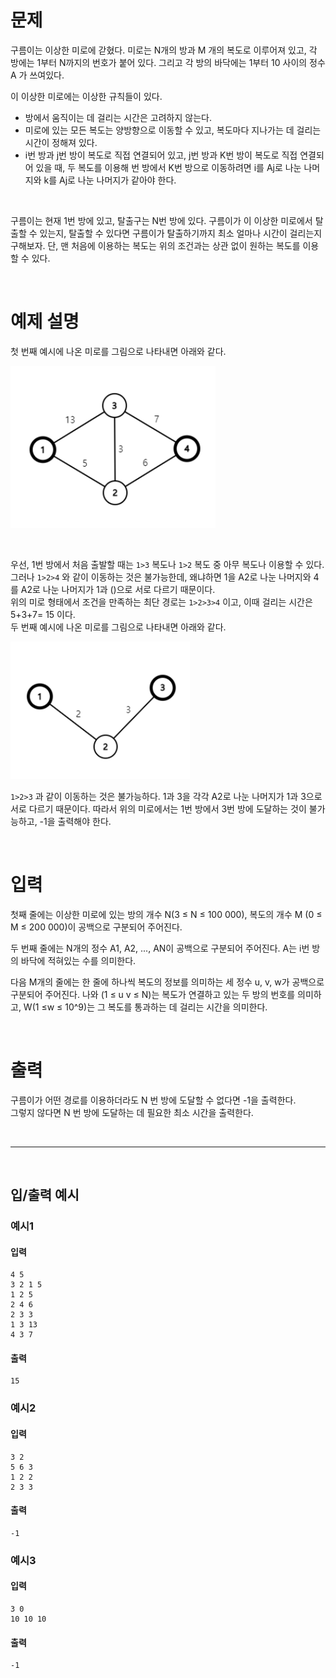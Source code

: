 # 문제
구름이는 이상한 미로에 갇혔다. 미로는 N개의 방과 M 개의 복도로 이루어져 있고, 각 방에는 1부터 N까지의 번호가 붙어 있다. 그리고 각
방의 바닥에는 1부터 10 사이의 정수 A 가 쓰여있다. <br/>

이 이상한 미로에는 이상한 규칙들이 있다. <br/>

* 방에서 움직이는 데 걸리는 시간은 고려하지 않는다.
* 미로에 있는 모든 복도는 양방향으로 이동할 수 있고, 복도마다 지나가는 데 걸리는 시간이 정해져 있다.
* i번 방과 j번 방이 복도로 직접 연결되어 있고, j번 방과 K번 방이 복도로 직접 연결되어 있을 때, 두 복도를 이용해 번 방에서 K번 방으로
이동하려면 i를 Aj로 나눈 나머지와 k를 Aj로 나눈 나머지가 같아야 한다.

<br/>

구름이는 현재 1번 방에 있고, 탈출구는 N번 방에 있다. 구름이가 이 이상한 미로에서 탈출할 수 있는지, 탈출할 수 있다면 구름이가
탈출하기까지 최소 얼마나 시간이 걸리는지 구해보자. 단, 맨 처음에 이용하는 복도는 위의 조건과는 상관 없이 원하는 복도를 이용할 수 있다.

<br/>

# 예제 설명
첫 번째 예시에 나온 미로를 그림으로 나타내면 아래와 같다.


![image](../assets/Week7_4-1.png)

<br/>

우선, 1번 방에서 처음 출발할 때는 `1>3` 복도나 `1>2` 복도 중 아무 복도나 이용할 수 있다. 그러나 `1>2>4` 와 같이 이동하는 것은
불가능한데, 왜냐하면 1을 A2로 나눈 나머지와 4를 A2로 나눈 나머지가 1과 ()으로 서로 다르기 때문이다. <br/>
위의 미로 형태에서 조건을 만족하는 최단 경로는 `1>2>3>4` 이고, 이때 걸리는 시간은 5+3+7= 15 이다. <br/>
두 번째 예시에 나온 미로를 그림으로 나타내면 아래와 같다.


![image](../assets/Week7_4-2.png)

`1>2>3` 과 같이 이동하는 것은 불가능하다. 1과 3을 각각 A2로 나눈 나머지가 1과 3으로 서로 다르기 때문이다. 따라서 위의 미로에서는
1번 방에서 3번 방에 도달하는 것이 불가능하고, -1을 출력해야 한다.

<br/>

# 입력
첫째 줄에는 이상한 미로에 있는 방의 개수 N(3 ≤ N ≤ 100 000), 복도의 개수 M (0 ≤ M ≤ 200 000)이 공백으로 구분되어
주어진다. <br/>

두 번째 줄에는 N개의 정수 A1, A2, ..., AN이 공백으로 구분되어 주어진다. A는 i번 방의 바닥에 적혀있는 수를 의미한다. <br/>

다음 M개의 줄에는 한 줄에 하나씩 복도의 정보를 의미하는 세 정수 u, v, w가 공백으로 구분되어 주어진다. 나와 (1 ≤ u v ≤ N)는
복도가 연결하고 있는 두 방의 번호를 의미하고, W(1 ≤w ≤ 10^9)는 그 복도를 통과하는 데 걸리는 시간을 의미한다.


<br/>

# 출력
구름이가 어떤 경로를 이용하더라도 N 번 방에 도달할 수 없다면 -1을 출력한다. <br/>
그렇지 않다면 N 번 방에 도달하는 데 필요한 최소 시간을 출력한다.

<br/>

----

<br/>

## 입/출력 예시

### **예시1**

#### 입력

```
4 5
3 2 1 5
1 2 5
2 4 6
2 3 3
1 3 13
4 3 7
```
#### 출력
```
15
```

### **예시2**

#### 입력

```
3 2
5 6 3
1 2 2
2 3 3
```
#### 출력
```
-1
```


### **예시3**

#### 입력

```
3 0
10 10 10
```
#### 출력
```
-1
```